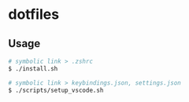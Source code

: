 # dotfiles

## Usage

```sh
# symbolic link > .zshrc
$ ./install.sh

# symbolic link > keybindings.json, settings.json
$ ./scripts/setup_vscode.sh
```